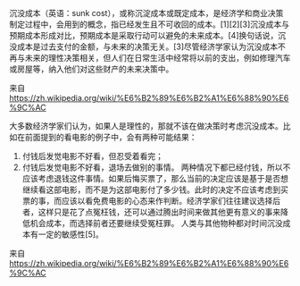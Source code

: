 沉没成本（英语：sunk cost），或称沉淀成本或既定成本，是经济学和商业决策制定过程中，会用到的概念，指已经发生且不可收回的成本。[1][2][3]沉没成本与预期成本形成对比，预期成本是采取行动可以避免的未来成本。[4]换句话说，沉没成本是过去支付的金额，与未来的决策无关。[3]尽管经济学家认为沉没成本不再与未来的理性决策相关，但人们在日常生活中经常将以前的支出，例如修理汽车或房屋等，纳入他们对这些财产的未来决策中。

来自 <https://zh.wikipedia.org/wiki/%E6%B2%89%E6%B2%A1%E6%88%90%E6%9C%AC> 


大多数经济学家们认为，如果人是理性的，那就不该在做决策时考虑沉没成本。比如在前面提到的看电影的例子中，会有两种可能结果：
1. 付钱后发觉电影不好看，但忍受着看完；
2. 付钱后发觉电影不好看，退场去做别的事情。
两种情况下都已经付钱，所以不应该考虑退钱这件事情。如果后悔买票了，那么当前的决定应该是基于是否想继续看这部电影，而不是为这部电影付了多少钱。此时的决定不应该考虑到买票的事，而应该以看免费电影的心态来作判断。经济学家们往往建议选择后者，这样只是花了点冤枉钱，还可以通过腾出时间来做其他更有意义的事来降低机会成本，而选择前者还要继续受冤枉罪。
人类与其他物种都对时间沉没成本有一定的敏感性[5]。

来自 <https://zh.wikipedia.org/wiki/%E6%B2%89%E6%B2%A1%E6%88%90%E6%9C%AC> 